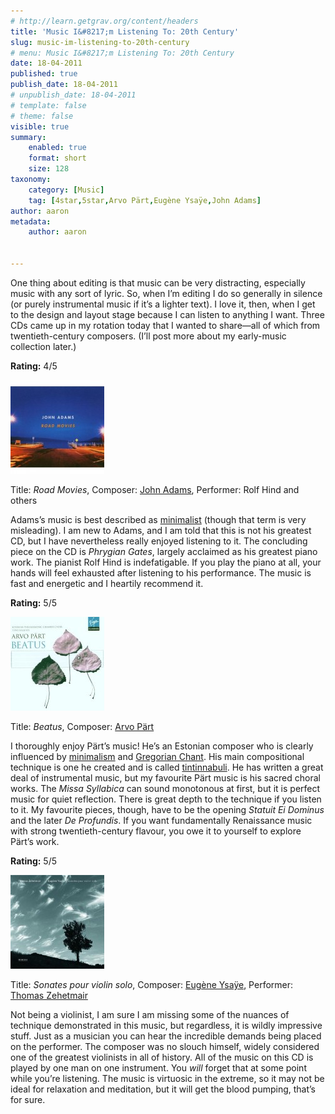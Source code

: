 ```yaml
---
# http://learn.getgrav.org/content/headers
title: 'Music I&#8217;m Listening To: 20th Century'
slug: music-im-listening-to-20th-century
# menu: Music I&#8217;m Listening To: 20th Century
date: 18-04-2011
published: true
publish_date: 18-04-2011
# unpublish_date: 18-04-2011
# template: false
# theme: false
visible: true
summary:
    enabled: true
    format: short
    size: 128
taxonomy:
    category: [Music]
    tag: [4star,5star,Arvo Pärt,Eugène Ysaÿe,John Adams]
author: aaron
metadata:
    author: aaron


---
```


One thing about editing is that music can be very distracting, especially music with any sort of lyric. So, when I’m editing I do so generally in silence (or purely instrumental music if it’s a lighter text). I love it, then, when I get to the design and layout stage because I can listen to anything I want. Three CDs came up in my rotation today that I wanted to share—all of which from twentieth-century composers. (I’ll post more about my early-music collection later.)

**Rating:** 4/5

![](cover4-150x150.jpg "Road Movies")

Title: *Road Movies*, Composer: [John Adams](http://en.wikipedia.org/wiki/John_Adams_%28composer%29 "Wikipedia Article"), Performer: Rolf Hind and others

Adams’s music is best described as [minimalist](http://en.wikipedia.org/wiki/Minimalist_music "Wikipedia") (though that term is very misleading). I am new to Adams, and I am told that this is not his greatest CD, but I have nevertheless really enjoyed listening to it. The concluding piece on the CD is *Phrygian Gates*, largely acclaimed as his greatest piano work. The pianist Rolf Hind is indefatigable. If you play the piano at all, your hands will feel exhausted after listening to his performance. The music is fast and energetic and I heartily recommend it.

**Rating:** 5/5

![](cover5-150x150.jpg "Beatus")

Title: *Beatus*, Composer: [Arvo Pärt](http://en.wikipedia.org/wiki/Arvo_Part "Wikipedia")

I thoroughly enjoy Pärt’s music! He’s an Estonian composer who is clearly influenced by [minimalism](http://en.wikipedia.org/wiki/Minimalist "Wikipedia") and [Gregorian Chant](http://en.wikipedia.org/wiki/Gregorian_chant "Wikipedia"). His main compositional technique is one he created and is called [tintinnabuli](http://en.wikipedia.org/wiki/Tintinnabuli "Wikipedia"). He has written a great deal of instrumental music, but my favourite Pärt music is his sacred choral works. The *Missa Syllabica* can sound monotonous at first, but it is perfect music for quiet reflection. There is great depth to the technique if you listen to it. My favourite pieces, though, have to be the opening *Statuit Ei Dominus* and the later *De Profundis*. If you want fundamentally Renaissance music with strong twentieth-century flavour, you owe it to yourself to explore Pärt’s work.

**Rating:** 5/5

![](cover6-150x150.jpg "Sonates pour violin solo")

Title: *Sonates pour violin solo*, Composer: [Eugène Ysaÿe](http://en.wikipedia.org/wiki/Eugene_Ysaye "Wikipedia"), Performer: [Thomas Zehetmair](http://en.wikipedia.org/wiki/Thomas_Zehetmair "Wikipedia")

Not being a violinist, I am sure I am missing some of the nuances of technique demonstrated in this music, but regardless, it is wildly impressive stuff. Just as a musician you can hear the incredible demands being placed on the performer. The composer was no slouch himself, widely considered one of the greatest violinists in all of history. All of the music on this CD is played by one man on one instrument. You *will* forget that at some point while you’re listening. The music is virtuosic in the extreme, so it may not be ideal for relaxation and meditation, but it will get the blood pumping, that’s for sure.

